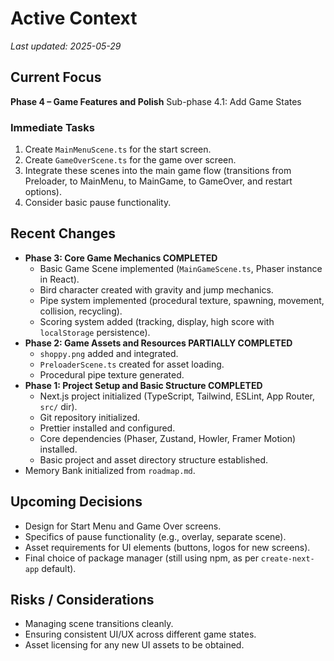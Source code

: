 # Active Context

_Last updated: 2025-05-29_

## Current Focus
**Phase 4 – Game Features and Polish**
Sub-phase 4.1: Add Game States

### Immediate Tasks
1.  Create `MainMenuScene.ts` for the start screen.
2.  Create `GameOverScene.ts` for the game over screen.
3.  Integrate these scenes into the main game flow (transitions from Preloader, to MainMenu, to MainGame, to GameOver, and restart options).
4.  Consider basic pause functionality.

## Recent Changes
*   **Phase 3: Core Game Mechanics COMPLETED**
    *   Basic Game Scene implemented (`MainGameScene.ts`, Phaser instance in React).
    *   Bird character created with gravity and jump mechanics.
    *   Pipe system implemented (procedural texture, spawning, movement, collision, recycling).
    *   Scoring system added (tracking, display, high score with `localStorage` persistence).
*   **Phase 2: Game Assets and Resources PARTIALLY COMPLETED**
    *   `shoppy.png` added and integrated.
    *   `PreloaderScene.ts` created for asset loading.
    *   Procedural pipe texture generated.
*   **Phase 1: Project Setup and Basic Structure COMPLETED**
    *   Next.js project initialized (TypeScript, Tailwind, ESLint, App Router, `src/` dir).
    *   Git repository initialized.
    *   Prettier installed and configured.
    *   Core dependencies (Phaser, Zustand, Howler, Framer Motion) installed.
    *   Basic project and asset directory structure established.
*   Memory Bank initialized from `roadmap.md`.

## Upcoming Decisions
*   Design for Start Menu and Game Over screens.
*   Specifics of pause functionality (e.g., overlay, separate scene).
*   Asset requirements for UI elements (buttons, logos for new screens).
*   Final choice of package manager (still using npm, as per `create-next-app` default).

## Risks / Considerations
*   Managing scene transitions cleanly.
*   Ensuring consistent UI/UX across different game states.
*   Asset licensing for any new UI assets to be obtained.